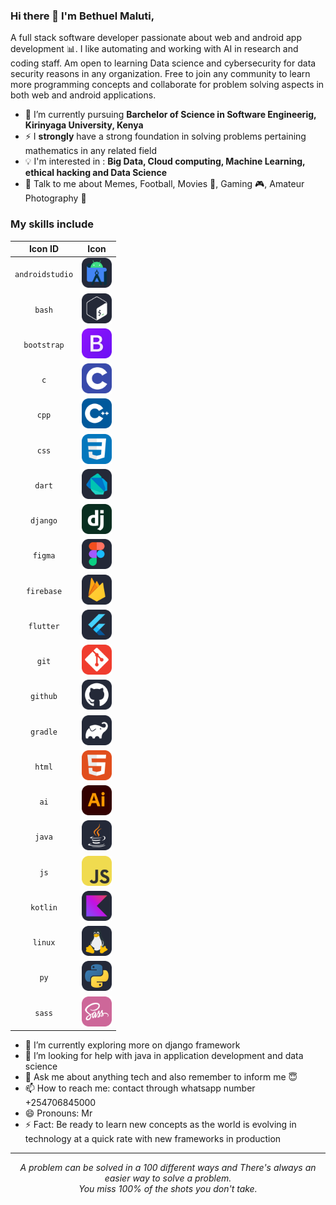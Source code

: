 

### Hi there 👋 I'm Bethuel Maluti,

A full stack software developer passionate about web and android app development :bar_chart:. I like automating and working with AI in research and coding staff. Am open to learning Data science and cybersecurity for data security reasons in any organization. Free to join any community to learn more programming concepts and collaborate for problem solving aspects in both web and android applications.

- 🌱 I’m currently pursuing **Barchelor of Science in Software Engineerig, Kirinyaga University, Kenya**
- ⚡ I **strongly** have a strong foundation in solving problems pertaining mathematics in any related field
- :bulb: I'm interested in : **Big Data, Cloud computing, Machine Learning, ethical hacking and Data Science**
- 💬 Talk to me about Memes, Football, Movies 🎥, Gaming 🎮, Amateur Photography 📸

### My skills include


|      Icon ID       |                         Icon                          |
| :----------------: | :---------------------------------------------------:
|  `androidstudio`   | <img src="icons/AndroidStudio-Dark.svg" width="48"> |
|       `bash`       |     <img src="icons/Bash-Dark.svg" width="48">      |
|    `bootstrap`     |     <img src="icons/Bootstrap.svg" width="48">      |
|        `c`         |         <img src="icons/C.svg" width="48">          |
|       `cpp`        |        <img src="icons/CPP.svg" width="48">         |
|       `css`        |        <img src="icons/CSS.svg" width="48">         |
|       `dart`       |     <img src="icons/Dart-Dark.svg" width="48">      |
|      `django`      |       <img src="icons/Django.svg" width="48">       |
|      `figma`       |     <img src="./icons/Figma-Dark.svg" width="48">     |
|     `firebase`     |   <img src="icons/Firebase-Dark.svg" width="48">    |
|     `flutter`      |    <img src="icons/Flutter-Dark.svg" width="48">    |
|       `git`        |        <img src="icons/Git.svg" width="48">         |
|      `github`      |    <img src="icons/Github-Dark.svg" width="48">     |
|      `gradle`      |    <img src="icons/Gradle-Dark.svg" width="48">     |
|       `html`       |        <img src="icons/HTML.svg" width="48">        |
|        `ai`        |    <img src="icons/Illustrator.svg" width="48">     |      |
|       `java`       |     <img src="icons/Java-Dark.svg" width="48">      |
|        `js`        |     <img src="icons/JavaScript.svg" width="48">     |
|      `kotlin`      |    <img src="icons/Kotlin-Dark.svg" width="48">     |
|      `linux`       |     <img src="icons/Linux-Dark.svg" width="48">     |
|        `py`        |    <img src="icons/Python-Dark.svg" width="48">     |
|       `sass`       |        <img src="icons/Sass.svg" width="48">        |




- 🌱 I’m currently exploring more on django framework
- 🤔 I’m looking for help with java in application development and data science
- 💬 Ask me about anything tech and also remember to inform me 😇
- 📫 How to reach me: contact through whatsapp number +254706845000
- 😄 Pronouns: Mr
- ⚡ Fact: Be ready to learn new concepts as the world is evolving in technology at a quick rate with new frameworks in production


<hr>
<p align="center">
   <i>A problem can be solved in a 100 different ways and There's always an easier way to solve a problem.</i>
   <br>
   <i>You miss 100% of the shots you don't take.</i>
   <br>
<br>
<!--<a target="_blank" href="https://thomasgeorgethomas.com/"><img src="https://img.shields.io/badge/-WEB-FF4088?style=for-the-badge&logo=Hugo&logoColor=white"></img></a>	
<a target="_blank" href="https://www.linkedin.com/in/thomasgeorgethomas"><img src="https://img.shields.io/badge/-LinkedIn-0077B5?style=for-the-badge&logo=Linkedin&logoColor=white"></img></a>
<a target="_blank" href="mailto:thomasgeorgethomas@gmail.com"><img src="https://img.shields.io/badge/-Gmail-D14836?style=for-the-badge&logo=Gmail&logoColor=white"></img></a>
<a target="_blank" href="https://public.tableau.com/app/profile/thomas.george.thomas"><img src="https://img.shields.io/badge/-Tableau-E97627?style=for-the-badge&logo=Tableau&logoColor=white"></img></a>
<a target="_blank" href="https://medium.com/@thomas-george-thomas"><img src="https://img.shields.io/badge/-Medium-12100E?style=for-the-badge&logo=Medium&logoColor=white"></img></a>
<a target="_blank" href="https://twitter.com/Thomas_George_T"><img src="https://img.shields.io/badge/-Twitter-1DA1F2?style=for-the-badge&logo=Twitter&logoColor=white"></img></a> -->

<br>
</p>   

